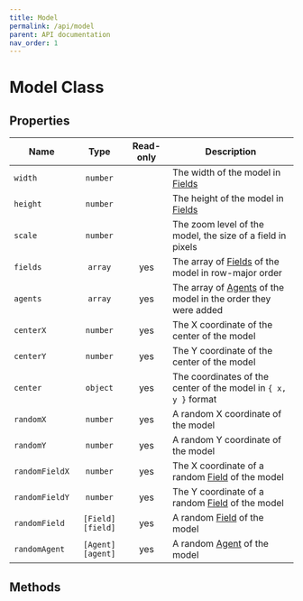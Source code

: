 ```yaml
---
title: Model
permalink: /api/model
parent: API documentation
nav_order: 1
---
```


# Model Class

## Properties

| Name           |       Type       | Read-only | Description                                                            |
| -------------- | :--------------: | :-------: | ---------------------------------------------------------------------- |
| `width`        |     `number`     |           | The width of the model in [Fields][field]                              |
| `height`       |     `number`     |           | The height of the model in [Fields][field]                             |
| `scale`        |     `number`     |           | The zoom level of the model, the size of a field in pixels             |
| `fields`       |     `array`      |    yes    | The array of [Fields][field] of the model in row-major order           |
| `agents`       |     `array`      |    yes    | The array of [Agents][agent] of the model in the order they were added |
| `centerX`      |     `number`     |    yes    | The X coordinate of the center of the model                            |
| `centerY`      |     `number`     |    yes    | The Y coordinate of the center of the model                            |
| `center`       |     `object`     |    yes    | The coordinates of the center of the model in `{ x, y }` format        |
| `randomX`      |     `number`     |    yes    | A random X coordinate of the model                                     |
| `randomY`      |     `number`     |    yes    | A random Y coordinate of the model                                     |
| `randomFieldX` |     `number`     |    yes    | The X coordinate of a random [Field][field] of the model               |
| `randomFieldY` |     `number`     |    yes    | The Y coordinate of a random [Field][field] of the model               |
| `randomField`  | `[Field][field]` |    yes    | A random [Field][field] of the model                                   |
| `randomAgent`  | `[Agent][agent]` |    yes    | A random [Agent][agent] of the model                                   |

## Methods

[field]: /api/field
[agent]: /api/agent
